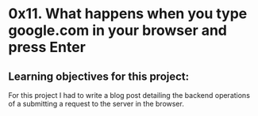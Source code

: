 # 0x11. What happens when you type google.com in your browser and press Enter

## Learning objectives for this project:
For this project I had to write a blog post detailing the backend operations of a submitting a request to the server in the browser.
